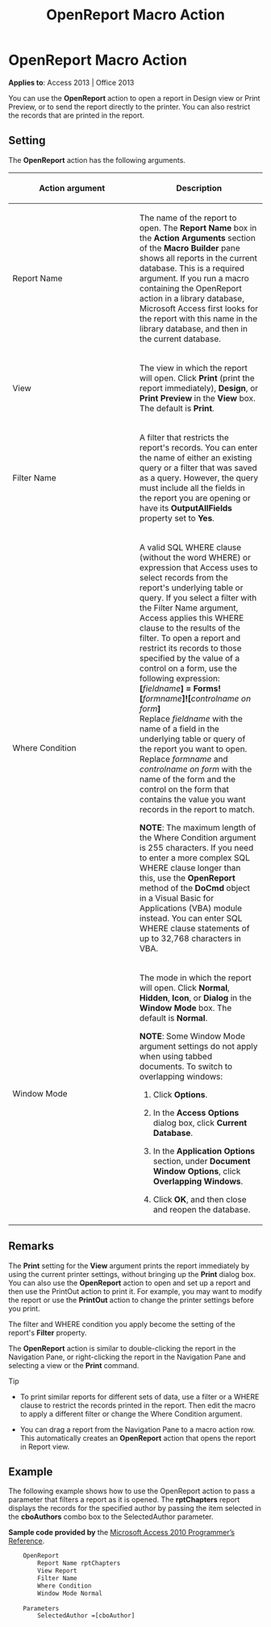﻿---
title: OpenReport Macro Action
TOCTitle: OpenReport Macro Action
ms:assetid: cd35faf2-190d-ac48-cf59-81c1599eb764
ms:mtpsurl: https://msdn.microsoft.com/library/Ff834462(v=office.15)
ms:contentKeyID: 48547758
ms.date: 09/18/2015
mtps_version: v=office.15
f1_keywords:
- vbaac10.chm188079
f1_categories:
- Office.Version=v15
---

# OpenReport Macro Action

**Applies to**: Access 2013 | Office 2013

You can use the **OpenReport** action to open a report in Design view or Print Preview, or to send the report directly to the printer. You can also restrict the records that are printed in the report.

## Setting

The **OpenReport** action has the following arguments.

<table>
<colgroup>
<col style="width: 50%" />
<col style="width: 50%" />
</colgroup>
<thead>
<tr class="header">
<th><p>Action argument</p></th>
<th><p>Description</p></th>
</tr>
</thead>
<tbody>
<tr class="odd">
<td><p>Report Name</p></td>
<td><p>The name of the report to open. The <strong>Report Name</strong> box in the <strong>Action Arguments</strong> section of the <strong>Macro Builder</strong> pane shows all reports in the current database. This is a required argument. If you run a macro containing the OpenReport action in a library database, Microsoft Access first looks for the report with this name in the library database, and then in the current database.</p></td>
</tr>
<tr class="even">
<td><p>View</p></td>
<td><p>The view in which the report will open. Click <strong>Print</strong> (print the report immediately), <strong>Design</strong>, or <strong>Print Preview</strong> in the <strong>View</strong> box. The default is <strong>Print</strong>.</p></td>
</tr>
<tr class="odd">
<td><p>Filter Name</p></td>
<td><p>A filter that restricts the report's records. You can enter the name of either an existing query or a filter that was saved as a query. However, the query must include all the fields in the report you are opening or have its <strong>OutputAllFields</strong> property set to <strong>Yes</strong>.</p></td>
</tr>
<tr class="even">
<td><p>Where Condition</p></td>
<td><p>A valid SQL WHERE clause (without the word WHERE) or expression that Access uses to select records from the report's underlying table or query. If you select a filter with the Filter Name argument, Access applies this WHERE clause to the results of the filter. To open a report and restrict its records to those specified by the value of a control on a form, use the following expression:<br />
<strong>[</strong><em>fieldname</em><strong>] = Forms![</strong><em>formname</em><strong>]![</strong><em>controlname on form</em><strong>]</strong><br />
Replace <em>fieldname</em> with the name of a field in the underlying table or query of the report you want to open. Replace <em>formname</em> and <em>controlname on form</em> with the name of the form and the control on the form that contains the value you want records in the report to match.</p>
<p><b>NOTE</b>: The maximum length of the Where Condition argument is 255 characters. If you need to enter a more complex SQL WHERE clause longer than this, use the <b>OpenReport</b> method of the <b>DoCmd</b> object in a Visual Basic for Applications (VBA) module instead. You can enter SQL WHERE clause statements of up to 32,768 characters in VBA.</p>
</td>
</tr>
<tr class="odd">
<td><p>Window Mode</p></td>
<td><p>The mode in which the report will open. Click <strong>Normal</strong>, <strong>Hidden</strong>, <strong>Icon</strong>, or <strong>Dialog</strong> in the <strong>Window Mode</strong> box. The default is <strong>Normal</strong>.</p>
<p><b>NOTE</b>: Some Window Mode argument settings do not apply when using tabbed documents. To switch to overlapping windows:
<ol>
<li><p>Click <strong>Options</strong>.</p></li>
<li><p>In the <strong>Access Options</strong> dialog box, click <strong>Current Database</strong>.</p></li>
<li><p>In the <strong>Application Options</strong> section, under <strong>Document Window Options</strong>, click <strong>Overlapping Windows</strong>.</p></li>
<li><p>Click <strong>OK</strong>, and then close and reopen the database.</p></li>
</ol>
</td>
</tr>
</tbody>
</table>


## Remarks

The **Print** setting for the **View** argument prints the report immediately by using the current printer settings, without bringing up the **Print** dialog box. You can also use the **OpenReport** action to open and set up a report and then use the PrintOut action to print it. For example, you may want to modify the report or use the **PrintOut** action to change the printer settings before you print.

The filter and WHERE condition you apply become the setting of the report's **Filter** property.

The **OpenReport** action is similar to double-clicking the report in the Navigation Pane, or right-clicking the report in the Navigation Pane and selecting a view or the **Print** command.

> [!TIP] 
> - To print similar reports for different sets of data, use a filter or a WHERE clause to restrict the records printed in the report. Then edit the macro to apply a different filter or change the Where Condition argument.
> 
> - You can drag a report from the Navigation Pane to a macro action row. This automatically creates an **OpenReport** action that opens the report in Report view.

## Example

The following example shows how to use the OpenReport action to pass a parameter that filters a report as it is opened. The **rptChapters** report displays the records for the specified author by passing the item selected in the **cboAuthors** combo box to the SelectedAuthor parameter.

**Sample code provided by** the [Microsoft Access 2010 Programmer’s Reference](https://www.amazon.com/Microsoft-Access-2010-Programmers-Reference/dp/8126528125).

```vb
    OpenReport
        Report Name rptChapters
        View Report
        Filter Name
        Where Condition
        Window Mode Normal
    
    Parameters
        SelectedAuthor =[cboAuthor]
```
